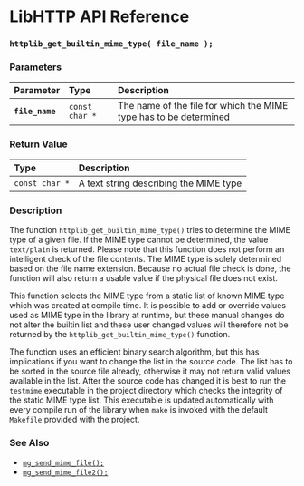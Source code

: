 # LibHTTP API Reference

### `httplib_get_builtin_mime_type( file_name );`

### Parameters

| Parameter | Type | Description |
| :--- | :--- | :--- |
|**`file_name`**|`const char *`|The name of the file for which the MIME type has to be determined|

### Return Value

| Type | Description |
| :--- | :--- |
|`const char *`|A text string describing the MIME type|

### Description

The function `httplib_get_builtin_mime_type()` tries to determine the MIME type of a given file. If the MIME type cannot be determined, the value `text/plain` is returned. Please note that this function does not perform an intelligent check of the file contents. The MIME type is solely determined based on the file name extension. Because no actual file check is done, the function will also return a usable value if the physical file does not exist.

This function selects the MIME type from a static list of known MIME type which was created at compile time. It is possible to add or override values used as MIME type in the library at runtime, but these manual changes do not alter the builtin list and these user changed values will therefore not be returned by the `httplib_get_builtin_mime_type()` function.

The function uses an efficient binary search algorithm, but this has implications if you want to change the list in the source code. The list has to be sorted in the source file already, otherwise it may not return valid values available in the list. After the source code has changed it is best to run the `testmime` executable in the project directory which checks the integrity of the static MIME type list. This executable is updated automatically with every compile run of the library when `make` is invoked with the default `Makefile` provided with the project.

### See Also

* [`mg_send_mime_file();`](mg_send_mime_file.md)
* [`mg_send_mime_file2();`](mg_send_mime_file2.md)
